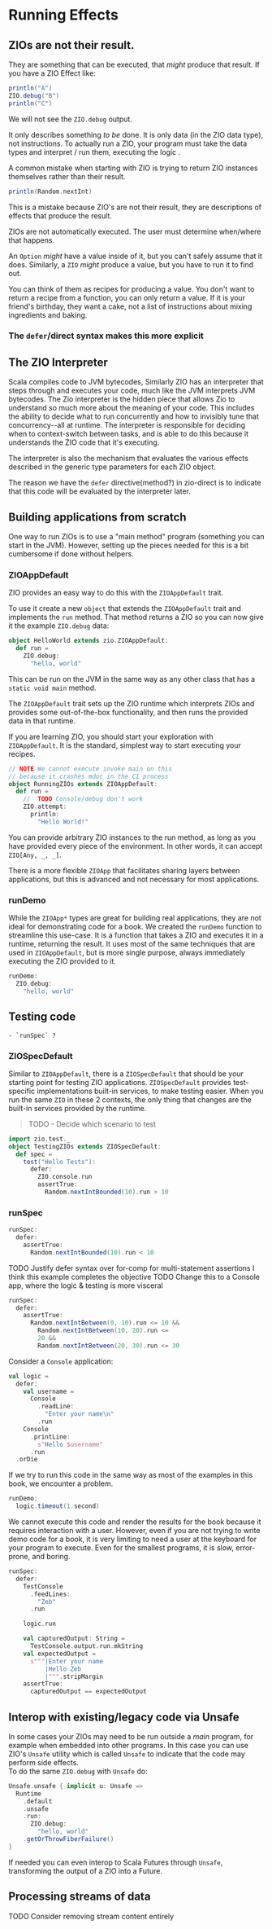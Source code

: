# Running Effects

## ZIOs are not their result. 
They are something that can be executed, that _might_ produce that result.
If you have a ZIO Effect like:

```scala mdoc
println("A")
ZIO.debug("B")
println("C")
```

We will not see the `ZIO.debug` output.

It only describes something *to be* done.
It is only data (in the ZIO data type), not instructions.
To actually run a ZIO, your program must take the data types and interpret / run them, executing the logic .

A common mistake when starting with ZIO is trying to return ZIO instances themselves rather than their result.

```scala mdoc
println(Random.nextInt)
```

This is a mistake because ZIO's are not their result, they are descriptions of effects that produce the result.

ZIOs are not automatically executed. 
The user must determine when/where that happens.

An `Option` _might_ have a value inside of it, but you can't safely assume that it does.
Similarly, a `ZIO` _might_ produce a value, but you have to run it to find out.

You can think of them as recipes for producing a value.
You don't want to return a recipe from a function, you can only return a value.
If it is your friend's birthday, they want a cake, not a list of instructions about mixing ingredients and baking.


### The `defer`/direct syntax makes this more explicit


## The ZIO Interpreter

Scala compiles code to JVM bytecodes,
Similarly ZIO has an interpreter that steps through and executes your code, much like the JVM interprets JVM bytecodes.
The Zio interpreter is the hidden piece that allows Zio to understand so much more about the meaning of your code.
This includes the ability to decide what to run concurrently and how to invisibly tune that concurrency--all at runtime.
The interpreter is responsible for deciding when to context-switch between tasks, and is able to do this because it understands the ZIO code that it's executing.

The interpreter is also the mechanism that evaluates the various effects described in the generic type parameters for each ZIO object.

The reason we have the `defer` directive(method?) in zio-direct is to indicate that this code will be evaluated by the interpreter later.

## Building applications from scratch

One way to run ZIOs is to use a "main method" program (something you can start in the JVM).
However, setting up the pieces needed for this is a bit cumbersome if done without helpers.

### ZIOAppDefault
ZIO provides an easy way to do this with the `ZIOAppDefault` trait.

To use it create a new `object` that extends the `ZIOAppDefault` trait and implements the `run` method.  That method returns a ZIO so you can now give it the example `ZIO.debug` data:

```scala mdoc
object HelloWorld extends zio.ZIOAppDefault:
  def run =
    ZIO.debug:
      "hello, world"
```

This can be run on the JVM in the same way as any other class that has a `static void main` method.

The `ZIOAppDefault` trait sets up the ZIO runtime which interprets ZIOs and provides some out-of-the-box functionality, and then runs the provided data in that runtime.

If you are learning ZIO, you should start your exploration with `ZIOAppDefault`.
It is the standard, simplest way to start executing your recipes.

```scala mdoc
// NOTE We cannot execute invoke main on this
// because it crashes mdoc in the CI process
object RunningZIOs extends ZIOAppDefault:
  def run =
    //  TODO Console/debug don't work
    ZIO.attempt:
      println:
        "Hello World!"
```


You can provide arbitrary ZIO instances to the run method, as long as you have provided every piece of the environment.
In other words, it can accept `ZIO[Any, _, _]`.

There is a more flexible `ZIOApp` that facilitates sharing layers between applications, but this is advanced and not necessary for most applications.

### runDemo
While the `ZIOApp*` types are great for building real applications, they are not ideal for demonstrating code for a book.
We created the `runDemo` function to streamline this use-case.
It is a function that takes a ZIO and executes it in a runtime, returning the result.
It uses most of the same techniques that are used in `ZIOAppDefault`, but is more single purpose, always immediately executing the ZIO provided to it.

```scala mdoc
runDemo:
  ZIO.debug:
    "hello, world"
```

## Testing code
    - `runSpec` ?

### ZIOSpecDefault

Similar to `ZIOAppDefault`, there is a `ZIOSpecDefault` that should be your starting point for testing ZIO applications.
`ZIOSpecDefault` provides test-specific implementations built-in services, to make testing easier.
When you run the same `ZIO` in these 2 contexts, the only thing that changes are the built-in services provided by the runtime.

> TODO - Decide which scenario to test


```scala mdoc
import zio.test._
object TestingZIOs extends ZIOSpecDefault:
  def spec =
    test("Hello Tests"):
      defer:
        ZIO.console.run
        assertTrue:
          Random.nextIntBounded(10).run > 10
```

### runSpec

```scala mdoc
runSpec:
  defer:
    assertTrue:
      Random.nextIntBounded(10).run < 10
```

TODO Justify defer syntax over for-comp for multi-statement assertions
I think this example completes the objective
TODO Change this to a Console app, where the logic & testing is more visceral

```scala mdoc
runSpec:
  defer:
    assertTrue:
      Random.nextIntBetween(0, 10).run <= 10 &&
        Random.nextIntBetween(10, 20).run <=
        20 &&
        Random.nextIntBetween(20, 30).run <= 30
```

Consider a `Console` application:

```scala mdoc:silent
val logic =
  defer:
    val username =
      Console
        .readLine:
          "Enter your name\n"
        .run
    Console
      .printLine:
        s"Hello $username"
      .run
  .orDie
```
If we try to run this code in the same way as most of the examples in this book, we encounter a problem.
```scala mdoc
runDemo:
  logic.timeout(1.second)
```
We cannot execute this code and render the results for the book because it requires interaction with a user.
However, even if you are not trying to write demo code for a book, it is very limiting to need a user at the keyboard for your program to execute.
Even for the smallest programs, it is slow, error-prone, and boring.

```scala mdoc
runSpec:
  defer:
    TestConsole
      .feedLines:
        "Zeb"
      .run

    logic.run

    val capturedOutput: String =
      TestConsole.output.run.mkString
    val expectedOutput =
      s"""|Enter your name
          |Hello Zeb
          |""".stripMargin
    assertTrue:
      capturedOutput == expectedOutput
```

## Interop with existing/legacy code via Unsafe

In some cases your ZIOs may need to be run outside a *main* program, for example when embedded into other programs.
In this case you can use ZIO's `Unsafe` utility which is called `Unsafe` to indicate that the code may perform side effects.  
To do the same `ZIO.debug` with `Unsafe` do:

```scala mdoc
Unsafe.unsafe { implicit u: Unsafe =>
  Runtime
    .default
    .unsafe
    .run:
      ZIO.debug:
        "hello, world"
    .getOrThrowFiberFailure()
}
```

If needed you can even interop to Scala Futures through `Unsafe`, transforming the output of a ZIO into a Future.

## Processing streams of data
TODO Consider removing stream content entirely